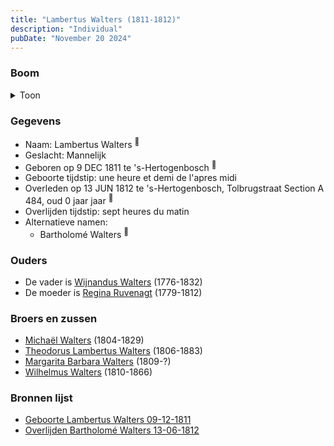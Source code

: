 ```yaml
---
title: "Lambertus Walters (1811-1812)"
description: "Individual"
pubDate: "November 20 2024"
---
```


### Boom
<details><summary>Toon</summary>

![test](https://www.plantuml.com/plantuml/svg/XP9RJy8m5CVV-obEv45z85at52445TsYHet1soFfjkEeT2tfwJJ4yDtjO5uIBporETVVl_yUaHFMLQLYD9DwBgme8HNPhB2cqlc9KSQ2iqAJJw5sR2fpX4pQJE7wZkNSBQ34CaLBwn0vj6ZSOexiszHC2I9uOm0mCZP7UpULsKmZqM1G2gc7GuZOah5jk5cj8hRks7gKprhel29u5CgFfYqG1ET1m0CEq8gZP2yP-S5lJn9LleH1FnNfOf8QvnJsXy2xS75_wO_kFXn-gw9PfTJ4JvvarX2bnhFKvHsuZM-07qGXR5Fx3Aqp1UhKK3RrV0tK60kf1Ooh5zIYS5z8eKTAHd4KH_yWdL_VrJmzsE47F8GsHD4kFA1MPZDVs86hup6i6l_c6_HVCS-bBcf58IJno7S4dHLd4WI15zTIifYw1IfbNZthaZLFscut5QmHz1LeEdsWJdKv-rXtAMh_tIyUTJby-hlPgnwSnYUrDlvJssRd8c_qzPylmuxG_w9IlGC0)
</details>

### Gegevens
- Naam: Lambertus Walters <sup><a href="../s00294/" style="text-decoration:none" title="Geboorte Lambertus Walters 09-12-1811">:link:</a></sup>
- Geslacht: Mannelijk
- Geboren op 9 DEC 1811 te 's-Hertogenbosch <sup><a href="../s00294/" style="text-decoration:none" title="Geboorte Lambertus Walters 09-12-1811">:link:</a></sup>
- Geboorte tijdstip: une heure et demi de l'apres midi
- Overleden op 13 JUN 1812 te 's-Hertogenbosch, Tolbrugstraat Section A 484, oud 0 jaar jaar <sup><a href="../s00172/" style="text-decoration:none" title="Overlijden Bartholomé Walters 13-06-1812">:link:</a></sup>
- Overlijden tijdstip: sept heures du matin
- Alternatieve namen:
  - Bartholomé Walters <sup><a href="../s00172/" style="text-decoration:none" title="Overlijden Bartholomé Walters 13-06-1812">:link:</a></sup>

### Ouders
- De vader is [Wijnandus Walters](../i00101/) (1776-1832)
- De moeder is [Regina Ruvenagt](../i00102/) (1779-1812)

### Broers en zussen
- [Michaël Walters](../i00125/) (1804-1829)
- [Theodorus Lambertus Walters](../i00088/) (1806-1883)
- [Margarita Barbara Walters](../i00126/) (1809-?)
- [Wilhelmus Walters](../i00127/) (1810-1866)

### Bronnen lijst
- [Geboorte Lambertus Walters 09-12-1811](../s00294/)
- [Overlijden Bartholomé Walters 13-06-1812](../s00172/)